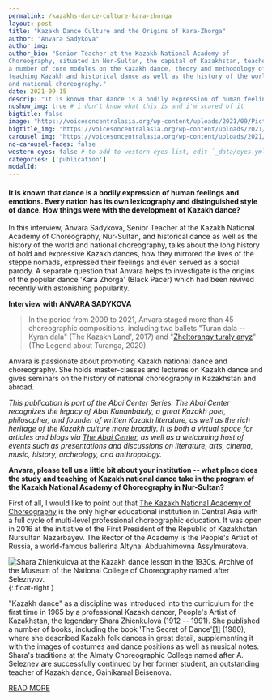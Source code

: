 ```yaml
---
permalink: /kazakhs-dance-culture-kara-zhorga
layout: post
title: "Kazakh Dance Culture and the Origins of Kara-Zhorga"
author: "Anvara Sadykova"
author_img:
author_bio: "Senior Teacher at the Kazakh National Academy of
Choreography, situated in Nur-Sultan, the capital of Kazakhstan, teaches
a number of core modules on the Kazakh dance, theory and methodology of
teaching Kazakh and historical dance as well as the history of the world
and national choreography."
date: 2021-09-15
descrip: "It is known that dance is a bodily expression of human feelings and emotions. Every nation has its own lexicography and distinguished style of dance. How things were with the development of Kazakh dance?"
noshow_img: true # i don't know what this is and i'm scared of it
bigtitle: false
image: "https://voicesoncentralasia.org/wp-content/uploads/2021/09/Picture1.jpg"
bigtitle_img: "https://voicesoncentralasia.org/wp-content/uploads/2021/09/Picture1.jpg" # for opengraph
carousel_img: "https://voicesoncentralasia.org/wp-content/uploads/2021/09/Picture1.jpg" # for carousel
no-carousel-fades: false
western-eyes: false # to add to western eyes list, edit `_data/eyes.yml`
categories: ['publication']
modalId:
---
```


#### **It is known that dance is a bodily expression of human feelings and emotions. Every nation has its own lexicography and distinguished style of dance. How things were with the development of Kazakh dance?**

In this interview, Anvara Sadykova, Senior Teacher at the Kazakh National Academy of Choreography, Nur-Sultan, and historical dance as well as the history of the world and national choreography, talks about the long history of bold and expressive Kazakh dances, how they mirrored the lives of the steppe nomads, expressed their feelings and even served as a social parody. A separate question that Anvara helps to investigate is the origins of the popular dance 'Kara Zhorga' (Black Pacer) which had been revived recently with astonishing popularity.

**Interview with ANVARA SADYKOVA**

> In the period from 2009 to 2021, Anvara staged more than 45
> choreographic compositions, including two ballets "Turan dala -- Kyran dala" (The Kazakh Land', 2017)
> and "[Zheltorangy turaly anyz](https://youtu.be/ZgMwNDu7zMU)" (The Legend about Turanga, 2020).

Anvara is passionate about promoting Kazakh national dance and
choreography. She holds master-classes and lectures on Kazakh dance and
gives seminars on the history of national choreography in Kazakhstan and
abroad. 

_This publication is part of the Abai Center Series. The Abai Center
recognizes the legacy of Abai Kunanbaiuly, a great Kazakh poet,
philosopher, and founder of written Kazakh literature, as well as the
rich heritage of the Kazakh culture more broadly. It is both a virtual
space for articles and blogs via [The Abai Center](https://abaicenter.com/), as well
as a welcoming host of events such as presentations and discussions on
literature, arts, cinema, music, history, archeology, and anthropology._

**Anvara, please tell us a little bit about your institution -- what
place does the study and teaching of Kazakh national dance take in the
program of the Kazakh National Academy of Choreography in
Nur-Sultan?**

First of all, I would like to point out that [The Kazakh National
Academy of Choreography](https://balletacademy.edu.kz/en/home-en/) is
the only higher educational institution in Central Asia with a full
cycle of multi-level professional choreographic education. It was open
in 2016 at the initiative of the First President of the Republic of
Kazakhstan Nursultan Nazarbayev. The Rector of the Academy is the
People's Artist of Russia, a world-famous ballerina Altynai Abduahimovna
Assylmuratova.

![Shara Zhienkulova at the Kazakh dance lesson in the 1930s. Archive of
the Museum of the National College of Choreography named after
Seleznyov.](https://voicesoncentralasia.org/wp-content/uploads/2021/09/Picture1.jpg){:.float-right }

"Kazakh dance" as a discipline was introduced into the curriculum for
the first time in 1965 by a professional Kazakh dancer, People's Artist
of Kazakhstan, the legendary Shara Zhienkulova (1912 -- 1991). She
published a number of books, including the book 'The Secret of
Dance'[\[1\]](#_ftn1) (1980), where she described Kazakh
folk dances in great detail, supplementing it with the images of
costumes and dance positions as well as musical notes. Shara's
traditions at the Almaty Choreographic College named after A. Seleznev
are successfully continued by her former student, an outstanding teacher
of Kazakh dance, Gainikamal Beisenova.

[READ MORE](https://voicesoncentralasia.org/did-the-kazakhs-have-their-own-dance-culture-and-what-are-the-origins-of-kara-zhorga-the-nations-favorite-dance/)



<!--
![*Shara Zhienkulova at the Kazakh dance lesson in the 1960s. Archive of
the Museum of the National College of Choreography named after
Seleznyov*](data:image/png;base64,iVBORw0KGgoAAAANSUhEUgAAAAEAAAABAQMAAAAl21bKAAAAA1BMVEUAAP+KeNJXAAAAAXRSTlMAQObYZgAAAApJREFUCNdjYAAAAAIAAeIhvDMAAAAASUVORK5CYII=){.stk-image
.stk-reset .wp-image-7230 .pk-lazyload width="1300" height="964"}

At the National Academy of Choreography, the class "Kazakh dance" is
included into the professional education program from the 5th year of
study and is taught for 3 years. At this level, our students study
Kazakh dance as future professional performers, that is, ballet dancers
and professional ensemble dancers. Further, undergraduate students study
the theory and methodology of teaching Kazakh dance for two years, and
then, at the Master's and Doctoral levels, the students study Kazakh
dance from a research perspective. Classical ballet heritage,
contemporary choreography and, of course, Kazakh dance make up the
repertoire of the Kazakh National Academy of Choreography. I am pleased
to say that in January 2021, we introduced the Handbook on Kazakh dance
-- a collective work carried out by the members of the Laboratory of the
Kazakh National Dance: professionals of performing arts, pedagogues,
ballet masters, researchers and other experts working in the field of
Kazakh national dance led by Toigan Izim, Aigul Tati, Aigul Kulbekova,
Anvara Sadykova and Almat Shamshiev.

****There is an opinion that the nomadic peoples did not have their own,
historically established folk dance, which was made up for by a rich
musical and singing culture. What can you say about
this?![](data:image/png;base64,iVBORw0KGgoAAAANSUhEUgAAAAEAAAABAQMAAAAl21bKAAAAA1BMVEUAAP+KeNJXAAAAAXRSTlMAQObYZgAAAApJREFUCNdjYAAAAAIAAeIhvDMAAAAASUVORK5CYII=){.stk-reset
.stk-theme_16040__symbol_custom_image_1866407 .stk-icon
.pk-lazyload}****

This is one of the most frequently asked question, and it is
understandable. However, we dare to disagree with this opinion.

One of the brightest bodily expressions of human emotions by any person
or any nation is dance. Nomadic peoples are no exception. Yes, of
course, we do not exclude the historical unevenness of the development
of the dance culture of our ancestors, but to say that there was no
historically established folk dance, I think, is completely wrong!

The longer I work in the field of Kazakh dance, the more I admire the
wisdom of our people, the deepest knowledge of our ancestors who were
able to leave us a great cultural heritage. Over the centuries, the body
language of our folk dance has been formed -- expressive, beautiful,
giving you the 'raw' material to work with, and to stage beautiful
choreographic miniatures, compositions, ballets and dance scenes on
completely different topics, embracing both the every-day reality and
highly philosophical reflections. Such presence of various movements and
themes of Kazakh dance could not appear from nowhere, without the
fundamental basics!

Unfortunately, the canonical forms of the oldest dances have not reached
the present day for various reasons. But the themes of ancient dances
and traditional movements are carefully passed down from generation to
generation. The works of the researchers and practitioners of Kazakh
dance such as Dauren Abirov, Aubakir Ismailov, Shara Zhienkulova,
Uzbekali Dzhanibekov, Lidia Sarynova, Olga Vsevolodskaya-Golushkevich
developed further by Toigan Izim, Aliya Shankibaeva and Aigul Kulbekova
demonstrated evolution of Kazakh dance from ancient times to the present
day, as reflected in its spiritual culture.

The first documentary evidence of dance is petroglyphs. There is a
number of archaeological sites with petroglyphs in the territory of
modern Kazakhstan, including the UNESCO protected [Archaeological
Landscape of
Tamgaly](https://whc.unesco.org/en/list/1145/gallery/&maxrows=27)
(located 170 km northwest of Almaty) with over 5,000 petroglyphs (rock
carvings), 'dating from the second half of the second millennium BC to
the beginning of the 20th century'. Some of the rock carvings captured
the whole dance scenes of those ancient times. The majority of photos
show clear images of animals; some petroglyphs show people's figures
dancing solo and in the group.

![Tamgaly dancing images. Photo credit: Dr Gaygysyz
Joraev](data:image/png;base64,iVBORw0KGgoAAAANSUhEUgAAAAEAAAABAQMAAAAl21bKAAAAA1BMVEUAAP+KeNJXAAAAAXRSTlMAQObYZgAAAApJREFUCNdjYAAAAAIAAeIhvDMAAAAASUVORK5CYII=){.stk-image
.stk-reset .wp-image-7233 .pk-lazyload width="1265" height="843"}

Our ancient ancestors used their flexible bodies as a natural means of
expressing their feelings and acted as a means of communication. Their
dances had, first of all, a sacred, ritual and ceremonial meaning
related to Totem worship, hunting rituals, and rituals of male warriors
with weapons preparing for battles. These sacred dances reflected the
worldview of our ancestors, their sense and understanding of the
surrounding world, natural phenomena, etc. The dance permeated all human
life.

The classification of the traditional Kazakh folk dances described by
[A. K. Kulbekova et
al.](https://files.eric.ed.gov/fulltext/EJ1115663.pdf) is an
illustration of the origins of the Kazakh dance which reflected the
lives, activities, customs and beliefs of our ancestors:

1\. Ritual and ceremonial dances; 2. Combative-hunting dances; 3. Work
dances; 4. Household-imitative dances; 5. Festive and ceremonial dances;
6. Mass-thematic dances.[\[2\]](#_ftn2)

A special place in the dance culture is occupied by the dancing art of
**bakhsy** (shamans). Here I would like to recall Olzhas Suleimenov's
poem "Asian bonfires", which is quoted by the famous choreographer Olga
Vsevolodskaya-Golushkevich in a documentary about the activities of the
folk-dance ensemble 'Altynai'. The legendary Kazakh poet highlights the
role of shamans (*bakhsy*) in understanding the world around the Kazakh
ancestors: 'they \[shamans\] lit the fire and taught how to keep the
fire, to bow to the fire, to treat sciatica and chirium with fire, and
taught to saddle a horse, and believe the sun, and guess by the stars,
from them went -- **and dance and sing'**.

It is known that the main function of Kazakh shamanism was healing. The
ritual process took place through a dance action to the accompaniment of
percussion instruments, and this was considered the culminating point in
shamanistic ritual, after which the shaman, exhausted, foaming at his
mouth, fell unconscious. Musical rhythms and dance moves performed by
shamans (*bakhsy*) were of an improvisational nature. And in general,
improvisation would be the main component of the entire national culture
in general and would be of great importance for the dance art of Kazakh
people, in particular. In the plastic arts of shamans, dance acquired a
magical symbolic meaning.

Let us have a look how certain movements of Kazak dance reflect the
vision of the world. For example, in Kazakh dance there is a hand
movement called "ainalma" -- the rotation of wrists.

Moldakhmetova A.T. in her PhD thesis [\[3\]](#_ftn3) quotes
the thought expressed by Zaurbekova and Djumanova: 'the movement of the
hands of 'Ainalma' reflects the cult of the solar deity; the phenomenon
circle in the structure of the nomadic worldview specifically expresses
the temporal aspect, a twelve-year cycle of *mүshel*, in which 'human
life is thought of as a transition from one *mushel* to another, which
meant a return to initial state, end and beginning of a new circle in
life space at a qualitatively different level. This, figuratively, the
structure of the unwinding spiral was the most important element of
traditional thinking'.[\[4\]](#_ftn4)

For example, this dance '[Erke
Kyz'](https://m.youtube.com/watch?v=35TKzDzSa2U) represents
the whole palette of the intricate rotations of the wrists which creates
a beautiful pattern of the dance. Graceful movements of arms and wrists,
typical for a female Kazakh dance, can be seen in this dance staged by a
wonderful choreographer, Zulfia Aubakirova. A. Shankibaeva, the art
critic explains the meaning of this movement as follows: "one turn of
the wrists, symbolizing the cycle of a full turnover of reception and
return of heavenly well-being, having its deep philosophical meaning, is
a distinctive feature of Kazakh dance'.[\[5\]](#_ftn5)

``{.stk-code style="--stk-embed-height-ratio:56.25%"}

In the Kazakh language there is the word "aynalayin" -- this is how
Kazakhs call a person dear to their hearts, denoting their endless love
for someone close. Kairbekov B. explains the meaning of this word as
follows: 'In translation it sounds like 'I am circling around you!'.
This word is associated with the process of treatment by a Kazakh healer
-- *bakhsy*, who guarded the patient around him, 'taking' his ailment,
transferring it to himself, and in this sense, it would be more accurate
to translate the word 'ainalayin' as 'I am ready to sacrifice myself in
the name of saving you!'[\[6\]](#_ftn6)

As mentioned above, *bakhsy* in their rituals used the indispensable
attributes of a circle and rotation around a person. The *Bakhsy*'s
worldview is characterized by the idea that the Universe consists of the
three worlds: The Upper World, where only spirits live, The Middle
World, where people, animals, plants live along with the spirits, and
The Lower World, where the souls of the dead go to. Thus, the *bakhsy*
is the transmitter between the world of people and the world of spirits.
In the process of shamanic rituals *bakhsy* is able to trace the
struggle between the dark and the light forces, which will be reflected
in his plasticity in the form of movements typical of warriors.

::: {.stk-container .stk-theme_16040__spec .stk-theme_16040__line_quote ce-tag="container" container-name="Big quote with line"}
There were folk *akyns*, singers-improvisers, and folk comedians of the
second half of the 19th and the first half of the 20th centuries, who
were known as the masters of dance art.
:::

In connection with the magical beliefs of people about the
transmigration of the soul to animals, in the *bakhsy* dance we can see
some movements that convey the habits of animals and birds. Some Kazakh
dances are based on imitation of habits of animals, for example: 'Koyan
bi' (dance of the hare), 'Burkit bi' (dance of the golden eagle), 'Ayu
bi' (dance of the bear), 'Orteke' (dance of the goat, trapped in a pit),
etc.

For example, you can see the dancers dancing in animal masks at the
beginning of the [Seryler
saltanaty](https://m.youtube.com/watch?v=K_Rz-eCQv44) dance
performed by the students of Kazakh National Academy of Choreography
(music by the folk ethnographic ensemble Khassak; choreography by Anvara
Sadykova and Almat Shamshiev). The dance culture of Kazakh people was
especially developed in the work of steppe performers -- *Sala* and
*sera*. Their work can be considered as a 'theatre of one actor'; they
were universal performers and naturally talented actors: singers,
composers, storytellers, magicians, dancers, wrestlers, jugglers, etc.
They performed in *auls*, where they entertained their audience with
various kinds of performances.

``{.stk-code style="--stk-embed-height-ratio:56.25%"}

Dance performed by the students of Kazakh National Academy of
Choreography (music by the folk ethnographic ensemble Khassak;
choreography by Anvara Sadykova and Almat Shamshiev)

There were also folk *akyns*, singers-improvisers, and folk comedians of
the second half of the 19th and the first half of the 20th centuries,
who were known as the masters of dance art. For example, Berikbol
Kopenov (1861-1932) -- a singer, dombra player, amateur artist,
*kyuishi*, poet, dancer, nicknamed *Agash-ayak* ('wooden leg') -- was
famous for his ability to dance on stilts. According to Abirov and
Ismailov[\[7\]](#_ftn7), Kazakh researchers of dance
history, Shashubai Koshkarbayev (1865-1952) -- a Kazakh *akyn*, poet and
composer -- performed his songs to the accompaniment of an accordion and
dombra.

He used to jump on a horse before the performance and demonstrate a
horseman dance at full speed, standing in the saddle, then jumped to the
ground and danced around horse. He was also a master of a comic dance
called *Orteke* (literal translation of *Orteke* is 'a goat caught in a
pit').

D. Abirov also mentions the names of folk dancers of the first quarter
of the XX century: Akhmet Bersagimov, who was nicknamed *Zhyndy Kara*,
who performed dances and satirical pantomimes, where he ridiculed *bays*
(local wealthy governors) and feudal lords, for which he was nicknamed
'*zhynda*' (fool). Zarubay Kulseitov was famous for performing the
dances '*Koyan bi*' (hare dance), '*Koyan men burkit*' (hare and golden
eagle). Doskey Alimbaev (1850-1946) -- Kazakh *akyn* danced '*Utys bi*'
(dance-competition), as well as '*Kusbegi -- dauylpaz*' (hunter with a
bird and a drummer).

The name of Iskhak Byzhybayev is especially close to us. A unique
chronicle has come down to us, where he performs the comic dance
'*Nasybaishy*', surprising in its originality, at the folk-dance
festival in 1936 in Moscow. The plot of the dance, colourful movements,
which are sometimes striking in their complexity, are vivid evidence of
the presence of a unique dance culture among Kazakh people.

![*Dance "Nasybayshi" performed by Iskhak Byzhybayev at the folk-dance
festival *in Moscow, 1936. From Dauren Abirov's
archives**](data:image/png;base64,iVBORw0KGgoAAAANSUhEUgAAAAEAAAABAQMAAAAl21bKAAAAA1BMVEUAAP+KeNJXAAAAAXRSTlMAQObYZgAAAApJREFUCNdjYAAAAAIAAeIhvDMAAAAASUVORK5CYII=){.stk-image
.stk-reset .wp-image-7228 .pk-lazyload width="1109" height="759"}

![Fragment from the movie "Blue Route". Aubakir Ismailov performing the
dance "Kara Zhorga". 1968. From Anvara Sadykova's
archives.](data:image/png;base64,iVBORw0KGgoAAAANSUhEUgAAAAEAAAABAQMAAAAl21bKAAAAA1BMVEUAAP+KeNJXAAAAAXRSTlMAQObYZgAAAApJREFUCNdjYAAAAAIAAeIhvDMAAAAASUVORK5CYII=){.stk-image
.stk-reset .wp-image-7231 .pk-lazyload width="1242" height="897"}

The first national performers and choreographers led the way to the
development of Kazakh stage dance by creating a number of wonderful
choreographic works that later made up the golden fund of the national
choreography. These are productions by Shara Zhienkulova, Aubakir
Ismailov, Dauren Abirov, Yuri Kovalev, Zaurbek Raibayev, Bulat
Ayukhanov, Mintay Tleubaev, Eldos Usin, Zhanat Baydaralin, Olga
Vsevolodskaya-Golushkevich, Gainikamal Beisenova, Gulsaule Orumbaeva,
Aigul Tati, etc.

Today in Kazakhstan there are four ballet theatres with a unique
repertoire -- the Kazakh National Opera and Ballet Theatre named after
Abai (established in 1934), the State Academic Dance Theatre of the
Republic of Kazakhstan under the direction of Bulat Ayukhanov
(established in 1967), the State Academic Opera and Ballet Theatre
'Astana Opera' (established in 2013), State Theatre 'Astana Ballet'
(established in 2012). Theatre of contemporary dance 'Samruk'
(established in 1998), State dance theatre 'Naz' (established in 1999),
State Dance Ensembles 'Saltanat' (established in 1955), 'Altynai' (since
1985), dance ensembles at philharmonic halls in the regions of
Kazakhstan, etc.

And this list goes on and on ... Our mission is to preserve this unique
cultural heritage and look for new ways of developing our national
choreography which currently absorbs the best traditions of classical
and contemporary dance as well as the heritage of our ancestors.

And answering your question, I can say that without the presence of the
deep national song, music and dance traditions that have been formed for
centuries in the Kazakh steppe, the ability to be open to other
cultures, absorb and accept what is close in spirit, in moral values, we
could not present today what we call the Kazakh national culture as a
whole.

****Since the beginning of 2010, the dance 'Kara Zhorga' (Black Pacer)
was become widely known. The dance quickly spread on the Internet and
became a popular piece for flash mobs, advertisements, numerous online
lessons and one of the favourite dances for weddings. The accompanying
song with a light, easy and cheerful text, full of humour, appealed to
people of all ages.**** ****According to some Internet sources, Arystan
Shadetuly, a native Kazakh from China, who returned to his homeland in
1995, is considered the 'revivalist' of dance in Kazakhstan. How can you
explain the origins of this
dance?![](data:image/png;base64,iVBORw0KGgoAAAANSUhEUgAAAAEAAAABAQMAAAAl21bKAAAAA1BMVEUAAP+KeNJXAAAAAXRSTlMAQObYZgAAAApJREFUCNdjYAAAAAIAAeIhvDMAAAAASUVORK5CYII=){.stk-reset
.stk-theme_16040__symbol_custom_image_1866407 .stk-icon
.pk-lazyload}****

I have great respect for Arystan-ata. We invited him to take part in the
making of our documentary 'Kazakh Dance'. He is an excellent performer
of the dance 'Kara Zhorga': a plastic, musical, original dancer. In my
opinion, of course, Arystan Shadetuly played a big role in the
popularisation of this dance in Kazakhstan.

However, it should be emphasized that on the territory of modern
Kazakhstan, the dance 'Kara Zhorga' was also performed in Soviet times,
but under a different name 'Buyn bi' (dance of joints).

The repertoire of the aforementioned ensemble 'Altynai' to this day
includes the dance 'Buyn bi' staged by Olga Vsevolodskaya-Golushkevich,
who created her dances under the close attention of the ethnographer
Uzbekali Dzhanibekov. And the performance of this dance among the people
is proved by the following episode, when Uzbekali Dzhanibekov met two
tractor drivers living in the Narynkol district of the Almaty region,
skilfully performing the 'Buyn bi' dance. It was their performance of
this dance that inspired the creation of a choreographic composition for
the 'Altynai' ensemble under accompaniment of a *kyui* (folk
instrumental musical composition).

Today the elements of the 'Buyn bi' dance are included in the main
programme of the Kazakh male dance, as the section 'Buyn oinatu' -- 'The
game of joints'.

``{.stk-code style="--stk-embed-height-ratio:56.25%"}

Orazbai Bodauhanuly dances Kara Zhorga

****What is common and fundamentally different between these two dances
-- 'Kara Zhorga' and 'Buyn
Bi'?![](data:image/png;base64,iVBORw0KGgoAAAANSUhEUgAAAAEAAAABAQMAAAAl21bKAAAAA1BMVEUAAP+KeNJXAAAAAXRSTlMAQObYZgAAAApJREFUCNdjYAAAAAIAAeIhvDMAAAAASUVORK5CYII=){.stk-reset
.stk-theme_16040__symbol_custom_image_1866407 .stk-icon
.pk-lazyload}****

First, we should think about the very name of the dance and its meaning.
'Kara Zhorga' is translated from the Kazakh language as 'black pacer',
i.e., in this dance, the performers depict horsemen prancing on pacers.
In the book 'Kazakh folk dances' written by D. Abirov and A. Ismailov
(1961), the dance 'Kara Zhorga' is described as follows: 'The dance
shows the agility, dexterity, cheerful enthusiasm of a horseman who has
completely mastered the art of horse riding. This dance was popular
among the people in various versions and under various names: 'Kara
Zhorga', 'Zhorgalau' (a ride on a pacer), 'Zhorgany elikteu' (imitation
of a pacer)'.[\[8\]](#_ftn8) They mention that the folk
melodies were performed on dombra and used as an accompaniment to the
dances 'Kara Zhorga' and 'Bozaigyr'. In 1928, the dance 'Kara Zhorga'
(recorded by Aktay Mamanov) was performed in Petropavlovsk on the stage
of the People's House.[\[9\]](#_ftn9)

Further, Shara Zhienkulova in her book 'The Secret of Dance' (1980)
describes the dance 'Kara Zhorga' as a 'group male dance \[that\]
depicts an equestrian sport. The number of dancers can be four and more.
Each performer holds a *kamcha* \[a whip\] in his right
hand'.[\[10\]](#_ftn10)

D. Abirov in his later book 'History of Kazakh Dance' (1997) provides
analysis of the movements of 'Kara Zhorga' as it was performed in the
play 'Ayman-Sholpan' in 1934, staged by Ali Ibragimov (1899 -- 1959), a
famous Central Asian dancer and choreographer, known under pseudonym
Ardobus. A. Ardobus puts on 'Kara Zhorga' as the imitation of horse
riding -- sports games of young people on horseback. The choreographic
text consisted of energetic jumps with waving a whip (*kamcha*) over the
head, jumps with a back bend of the body, springy small bounces in
place. The dance was designed to be performed by one
person'.[\[11\]](#_ftn11)

Both D. Abirov and A. Ismailov in the description of the dance 'Kara
Zhorga' specifically presented such movements as 'zheldirme' (trotting),
'moldas' (rocking chair), 'tebingi' (spurring), 'shalys' (hook),
'Monkime' (jumping with clenched knees, 'shabys' (gallop), 'ytymaly
aynalma'. All these movements are unique, distinctive, perfectly
conveying daring, agility, strength, character, manner of a male dance.
These movements were included in the main male Kazakh dance study
programme.

Abirov explains the popularity of 'Kara Zhorga' by historical reasons:
'For Kazakh nomads, life without a horse was unthinkable. \[...\] The
horse was an indispensable form of transport for moving across the vast
steppe and mountains. Thanks to his horse, the Kazakh participated in
battles, in all kinds of national games, on it he looked for pastures,
escaped from disaster. The people admired the good horse. Obviously,
therefore, in legends, heroic poems and legends, the people praised the
horse as a faithful friend'.[\[12\]](#_ftn12) 'Obviously,
the birth of the dance 'Kara Zhorga' is associated with the observation
of people at the unusual pace of the pacer, differing in trot or gallop
from other horses. Fractional kicks of legs, rhythmic clatter of hooves,
swaying from side to side of the head, bursts of mane, swaying of the
croup created the impression of a dance. \[...\] .. Therefore, in the
dance 'Kara Zhorga' we find movements reminiscent of a pacer's running
and swaying shoulders.'[\[13\]](#_ftn13)

Based on these works of the classics of Kazakh choreography, we
appreciate that the name of the dance 'Kara Zhorga' still meant a
somewhat different dance in its form, in contrast to the one that is now
universally performed under this name. We are convinced that, the
today's dance 'Kara Zhorga' was called by us as the dance 'Buyn bi' (the
dance of joints) in the past. And this name more accurately and more
specifically defines the movement behaviour of the performer. The
dancers actively engaged the joints of different parts of the body,
particularly the joints of fingers, wrists, arms, shoulders as well as
their knee-joints and ankles. Their performance was based on a momentary
improvisation of a shaman who would express his feelings and emotions
through his body movements.

Analysing the nature of the dance movements, which we call 'Buyn bi',
one can clearly trace its ancient origin, its connection with the
*Bakhsy* culture. Circular, sharp and expressive movements of the joints
are a distinctive basic element of this dance. Through such plastic, one
can see the ritual dance of *bakhsy*, whereby he communicated with the
spirits. The other function also traced here is a healing one. Each
element of '*Buyn bi* 'meant to awaken the body and increase blood
circulation to increase the inner heat and energy to perform his
shamanic rituals.

::: {.stk-container .stk-theme_16040__spec .stk-theme_16040__line_quote ce-tag="container" container-name="Big quote with line"}
'Kara Zhorga' was known and danced by our ancestors as 'Buyn bi' -- 'the
dance of joints' originated from Bakhsy culture and shamanism.
:::

This established lexicography of traditional dance movements passed into
the culture of unique steppe performers, who conveyed different emotions
through the musical accompaniment of *dombra*. The performer danced both
in the yurt and in the open air. Arystan Shadetuly shared a very
interesting observation during filming of the documentary 'Kazakh
Dance': "The performer danced in the centre of the yurt. His 'stage'
size was equal to one ram skin'. Therefore, the dominant steppe
monoculture was vividly embodied in the dance genre as performed by a
single dancer (although this does not at all deny the mass performance
of dances).

This watercolour sketch by Cheredeev -- the Russian artist-topographer,
who visited Kazakh lands as part of the expedition of the Russian
Geographical Society in 1854 -- is an illustration of his opinion.
Cheredeev 's sketch 'Yurt of the Sultan 'Davlet-Gerei' shows a Kazakh
man dancing in a limited space, in the middle of the
yurt.[\[14\]](#_ftn14)

![](data:image/png;base64,iVBORw0KGgoAAAANSUhEUgAAAAEAAAABAQMAAAAl21bKAAAAA1BMVEUAAP+KeNJXAAAAAXRSTlMAQObYZgAAAApJREFUCNdjYAAAAAIAAeIhvDMAAAAASUVORK5CYII=){.stk-image
.stk-reset .wp-image-7229 .pk-lazyload width="1019" height="769"}

To summarise the origins of 'Kara Zhorga' which is well-known and
popular today, I would like to reiterate my point that this dance was
known and danced by our ancestors as 'Buyn bi' -- 'the dance of joints'
originated from Bakhsy culture and shamanism. The 'Kara Zhorga' dance in
interpretation of the Kazakh dance classics (D. Abirov, A. Ismailov) is
primarily a 'black pacer dance' depicting a horseman prancing on pacers.
I would say that the name 'Kara Zhorga' was 'borrowed' to name the dance
that was actually known to our ancestors as 'Buyn bi'. It is especially
noticeable in the dances performed by these two Kazakh gentlemen who are
amazingly flexible and acrobatic regardless of their respectable age --
[Orazbai
Bodauhanuly](https://m.youtube.com/watch?v=VWseUWdE58g&feature=youtu.be)
and [Shedet
Maikanuly](https://m.youtube.com/watch?v=eBJ4ppe_5vE&feature=youtu.be).
Do you know why they are so flexible and agile? Because they regularly
stretched their joints by dancing 'Kara Zhorga', which our ancestors
used to call 'Buyn bi'!

------------------------------------------------------------------------

::: {.stk-container .stk-theme_16001__spec .stk-theme_16001__author_block ce-tag="container" container-name="Small portrait"}
::: {.stk-container .stk-post-portrait-image ce-tag="container"}
:::

::: {.stk-container .stk-portrait-text ce-tag="container"}
By Rosa Vercoe

**Rosa Vercoe is an independent dance researcher. She is based in St
Albans (United Kingdom). She is passionate about promoting Central Asian
art and culture in the United Kingdom. Her main interest lies in Uzbek
dance and its history and origins.**
:::
:::

[\[1\]](#_ftnref1) Zhienkulova, Shara, 1980, Tayna tanca
\[Secret of dance\], Oner, Alma-Ata.

[\[2\]](#_ftnref2) Kulbekova, A.K. et al., 2016, The
methodological framework of occupational training in culture and art
high schools of Kazakhstan, in: International Journal of Environmental &
Science Education, Vol. 11, No. 12, p. 5270.

[\[3\]](#_ftnref3) Мoldakhmetova, А.T., 2020,
Rezhissyorskaya interpretatciya kazakhskogo tanca v choreograficheskom
iskusstve Kazakhstana konca ХХ -- nachala ХХI veka \[Producer's
interpretation of Kazakh dance in the choreographic art of Kazakhstan at
the end of the XX -- beginning of the XXI century\], Kazakhskaya
nacionalnaya akademiya iskusstv imeni Т.К. Zhurgenova, Almaty,
Dissertaciya na soiskaniye akademicheskoy stepeni doktora PhD, p.42.

[\[4\]](#_ftnref4) Zaurbekova, L., Djumanova, G., Г., 2000,
Mirovozzrenie kazakhov // sbornik. Traditcionnaya kultura kochevnikov
\[Worldview of the Kazakhs// Collection. Traditional nomad culture\],
Almaty: KazNAI imeni. Т. Zhurgenova, p. 57.

[\[5\]](#_ftnref5) Shankibaeva, A.B., 2011, Kazakhskaya
choreografiya: razvitie form I khudozgestvennyh sredstv. Monografiya
\[Kazakh Choreography: development of forms and artistic means.
Monography\], Almaty, p.66.

[\[6\]](#_ftnref6) Kairbekov, B.G., 2012, Natcionalnye
obychai I traditicii. Kazakhskiy etiket \[National customs and
traditions. Kazakh etiquette\], Almaty, p.10.

[\[7\]](#_ftnref7) Abirov, D., Ismailov, A., 1961,
Kazakhskie narodnye tancy \[Kazakh folk dances\], Alma-Ata, p.7.

[\[8\]](#_ftnref8) Abirov, D., Ismailov, A., 1961,
Kazakhskie narodnye tancy \[Kazakh folk dances\], Alma-Ata, p.41.

[\[9\]](#_ftnref9) Ibid.:41.

[\[10\]](#_ftnref10) Zhienkulova, Shara, 1980, Tayna tanca
\[Secret of dance\], Oner, Alma-Ata, p. 58.

[\[11\]](#_ftnref11) Abirov, D., 1997, Istoriya Kazakhskogo
tanca. Uchebnoye posobie \[The History of Kazakh Dance. Tutorial\],
Almaty, p. 22.

[\[12\]](#_ftnref12) Ibid.: 86.

[\[13\]](#_ftnref13) Ibid.: 87

[\[14\]](#_ftnref14) Cheredeev, P., Vnutrennost kibitki
sultana Vnytrenney Kirgizskoy Ordy Devlet Gireya, In: Kazakhi: istoriya
I kultura /rukovoditel projekta A. S. Bimendiev; glavnyi nauchnyi
redactor К.Z. Uskenbay, Almaty, \[Inside the yurt of the Sultan of the
Inner Kirghiz Horde Devlet Giray//The Kazakhs: history and culture\],
ABDI Company АК, 2013, pp. 288 -- 289. From the funds of the Astrakhan
Regional Library named after N.K. Krupskaya.
:::
-->